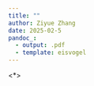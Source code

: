 ```yaml
---
title: ""
author: Ziyue Zhang
date: 2025-02-5
pandoc_:
  - output: .pdf
  - template: eisvogel
---
```


<*>
